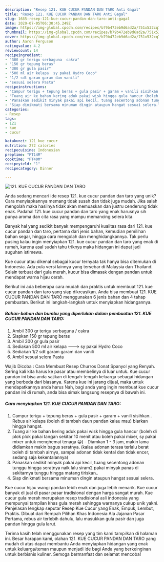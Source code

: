 ```yaml
---
description: "Resep 121. KUE CUCUR PANDAN DAN TARO Anti Gagal"
title: "Resep 121. KUE CUCUR PANDAN DAN TARO Anti Gagal"
slug: 1685-resep-121-kue-cucur-pandan-dan-taro-anti-gagal
date: 2020-07-05T06:30:45.249Z
image: https://img-global.cpcdn.com/recipes/b79b472eb9d6ad2a/751x532cq70/121-kue-cucur-pandan-dan-taro-foto-resep-utama.jpg
thumbnail: https://img-global.cpcdn.com/recipes/b79b472eb9d6ad2a/751x532cq70/121-kue-cucur-pandan-dan-taro-foto-resep-utama.jpg
cover: https://img-global.cpcdn.com/recipes/b79b472eb9d6ad2a/751x532cq70/121-kue-cucur-pandan-dan-taro-foto-resep-utama.jpg
author: Aaron Ferguson
ratingvalue: 4.2
reviewcount: 14
recipeingredient:
- "300 gr terigu serbaguna  cakra"
- "150 gr tepung beras"
- "300 gr gula pasir"
- "500 ml air kelapa  sy pakai Hydro Coco"
- "1/2 sdt garam garam dan vanili"
- "sesuai selera Pasta"
recipeinstructions:
- "Campur terigu + tepung beras + gula pasir + garam + vanili sisihkan.. Rebus air kelapa (boleh di tambah daun pandan kalau mau) biarkan hingga hangat."
- "Tuang air ke bahan kering aduk pakai wisk hingga gula hancur (boleh di plok plok pakai tangan sekitar 10 menit atau boleh pakai mixer, sy pakai mixer untuk menghemat tenaga 😀) Diamkan 1 - 3 jam, makin lama didiamkan makin bagus seratnya. (kalau adonan terasa terlalu berat boleh di tambah airnya, sampai adonan tidak kental dan tidak encer, sedang saja kekentalannya)"
- "Panaskan sedikit minyak pakai api kecil, tuang secentong adonan tunggu hingga seratnya naik lalu siram2 pakai minyak panas di sekitarnya tunggu hingga matang tiriskan.."
- "Siap dinikmati bersama minuman dingin ataupun hangat sesuai selera."
categories:
- Resep
tags:
- 121
- kue
- cucur

katakunci: 121 kue cucur 
nutrition: 272 calories
recipecuisine: Indonesian
preptime: "PT14M"
cooktime: "PT40M"
recipeyield: "1"
recipecategory: Dinner

---
```



![121. KUE CUCUR PANDAN DAN TARO](https://img-global.cpcdn.com/recipes/b79b472eb9d6ad2a/751x532cq70/121-kue-cucur-pandan-dan-taro-foto-resep-utama.jpg)

Anda sedang mencari ide resep 121. kue cucur pandan dan taro yang unik? Cara menyiapkannya memang tidak susah dan tidak juga mudah. Jika salah mengolah maka hasilnya tidak akan memuaskan dan justru cenderung tidak enak. Padahal 121. kue cucur pandan dan taro yang enak harusnya sih punya aroma dan cita rasa yang mampu memancing selera kita.

Banyak hal yang sedikit banyak mempengaruhi kualitas rasa dari 121. kue cucur pandan dan taro, pertama dari jenis bahan, kemudian pemilihan bahan segar, hingga cara mengolah dan menghidangkannya. Tak perlu pusing kalau ingin menyiapkan 121. kue cucur pandan dan taro yang enak di rumah, karena asal sudah tahu triknya maka hidangan ini dapat jadi suguhan istimewa.

Kue cucur atau dikenal sebagai kucur ternyata tak hanya bisa ditemukan di Indonesia. Ada pula versi lainnya yang tersebar di Malaysia dan Thailand. Selain terbuat dari gula merah, kucur bisa dimasak dengan pandan untuk mendapat warna hijau cerah.


Berikut ini ada beberapa cara mudah dan praktis untuk membuat 121. kue cucur pandan dan taro yang siap dikreasikan. Anda bisa membuat 121. KUE CUCUR PANDAN DAN TARO menggunakan 6 jenis bahan dan 4 tahap pembuatan. Berikut ini langkah-langkah untuk menyiapkan hidangannya.

<!--inarticleads1-->

##### Bahan-bahan dan bumbu yang diperlukan dalam pembuatan 121. KUE CUCUR PANDAN DAN TARO:

1. Ambil 300 gr terigu serbaguna / cakra
1. Siapkan 150 gr tepung beras
1. Ambil 300 gr gula pasir
1. Sediakan 500 ml air kelapa ---&gt; sy pakai Hydro Coco
1. Sediakan 1/2 sdt garam garam dan vanili
1. Ambil sesuai selera Pasta


Wajib Dicoba : Cara Membuat Resep Churros Donat Spanyol yang Renyah. Sering kali kita harus ke pasar atau membelinya di luar untuk. Kue cucur pandan ini bisa anda sajikan di tengah-tengah keluarga sebagai hidangan yang berbeda dari biasanya. Karena kue ini jarang dijual, maka untuk mendapatkannya anda harus Nah, bagi anda yang ingin membuat kue cucur pandan ini di rumah, anda bisa simak langsung resepnya di bawah ini. 

<!--inarticleads2-->

##### Cara menyiapkan 121. KUE CUCUR PANDAN DAN TARO:

1. Campur terigu + tepung beras + gula pasir + garam + vanili sisihkan.. Rebus air kelapa (boleh di tambah daun pandan kalau mau) biarkan hingga hangat.
1. Tuang air ke bahan kering aduk pakai wisk hingga gula hancur (boleh di plok plok pakai tangan sekitar 10 menit atau boleh pakai mixer, sy pakai mixer untuk menghemat tenaga 😀) - Diamkan 1 - 3 jam, makin lama didiamkan makin bagus seratnya. (kalau adonan terasa terlalu berat boleh di tambah airnya, sampai adonan tidak kental dan tidak encer, sedang saja kekentalannya)
1. Panaskan sedikit minyak pakai api kecil, tuang secentong adonan tunggu hingga seratnya naik lalu siram2 pakai minyak panas di sekitarnya tunggu hingga matang tiriskan..
1. Siap dinikmati bersama minuman dingin ataupun hangat sesuai selera.


Kue cucur hijau wangi pandan lebih enak dan juga lebih menarik. Kue cucur banyak di jual di pasar pasar tradisional dengan harga sangat murah. Kue cucur gula merah merupakan resep tradisional asli indonesia yang mempunyai tampilan khas gula merah sehingga warnanya cukup unik yakni. Penjelasan lengkap seputar Resep Kue Cucur yang Enak, Empuk, Lembut, Praktis. Dibuat dari Rempah Pilihan Khas Indonesia Ala Jajanan Pasar Pertama, rebus air terlebih dahulu, lalu masukkan gula pasir dan juga pandan hingga gula larut. 

Terima kasih telah menggunakan resep yang tim kami tampilkan di halaman ini. Besar harapan kami, olahan 121. KUE CUCUR PANDAN DAN TARO yang mudah di atas dapat membantu Anda menyiapkan hidangan yang enak untuk keluarga/teman maupun menjadi ide bagi Anda yang berkeinginan untuk berbisnis kuliner. Semoga bermanfaat dan selamat mencoba!
